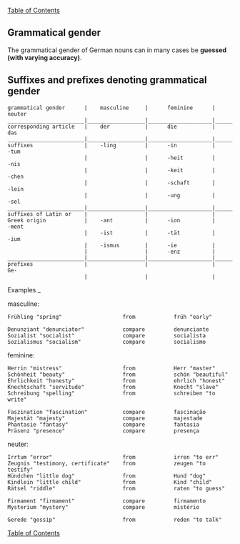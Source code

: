 [Table of Contents](Readme.md)

Grammatical gender
-

The grammatical gender of German nouns can in many cases be **guessed (with varying accuracy)**.

Suffixes and prefixes denoting grammatical gender
-

    grammatical gender      |    masculine     |      feminine      |      neuter
    ________________________|__________________|____________________|___________________
    corresponding article   |    der           |      die           |      das
    ________________________|__________________|____________________|___________________
    suffixes                |    -ling         |      -in           |      -tum
                            |                  |      -heit         |      -nis
                            |                  |      -keit         |      -chen
                            |                  |      -schaft       |      -lein
                            |                  |      -ung          |      -sel
    ________________________|__________________|____________________|___________________
    suffixes of Latin or    |                  |                    |
    Greek origin            |    -ant          |      -ion          |      -ment
                            |    -ist          |      -tät          |      -ium
                            |    -ismus        |      -ie           |
                            |                  |      -enz          |
    ________________________|__________________|____________________|___________________
    prefixes                |                  |                    |      Ge-
                            |                  |                    |


Examples
_


masculine:

    Frühling "spring"                   from            früh "early"

    Denunziant "denunciator"            compare         denunciante
    Sozialist "socialist"               compare         socialista
    Sozialismus "socialism"             compare         socialismo

feminine:

    Herrin "mistress"                   from            Herr "master"
    Schönheit "beauty"                  from            schön "beautiful"
    Ehrlichkeit "honesty"               from            ehrlich "honest"
    Knechtschaft "servitude"            from            Knecht "slave"
    Schreibung "spelling"               from            schreiben "to write"

    Faszination "fascination"           compare         fascinação
    Majestät "majesty"                  compare         majestade
    Phantasie "fantasy"                 compare         fantasia
    Präsenz "presence"                  compare         presença

neuter:

    Irrtum "error"                      from            irren "to err"
    Zeugnis "testimony, certificate"    from            zeugen "to testify"
    Hündchen "little dog"               from            Hund "dog"
    Kindlein "little child"             from            Kind "child"
    Rätsel "riddle"                     from            raten "to guess"

    Firmament "firmament"               compare         firmamento
    Mysterium "mystery"                 compare         mistério

    Gerede "gossip"                     from            reden "to talk"

[Table of Contents](Readme.md)


